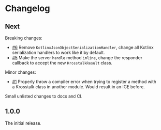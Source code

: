 # Changelog

## Next

Breaking changes:

* [#6](https://github.com/rnett/krosstalk/pull/6) Remove `KotlinxJsonObjectSerializationHandler`, change all Kotlinx
  serialization handlers to work like it by default.
* [#5](https://github.com/rnett/krosstalk/pull/5) Make the server `handle` method `inline`, change the responder
  callback to accept the new `KrosstalkResult` class.

Minor changes:

* [#1](https://github.com/rnett/krosstalk/pull/1) Properly throw a compiler error when trying to register a method with
  a Krosstalk class in another module.  Would result in an ICE before.

Small unlisted changes to docs and CI.

## 1.0.0

The initial release.

